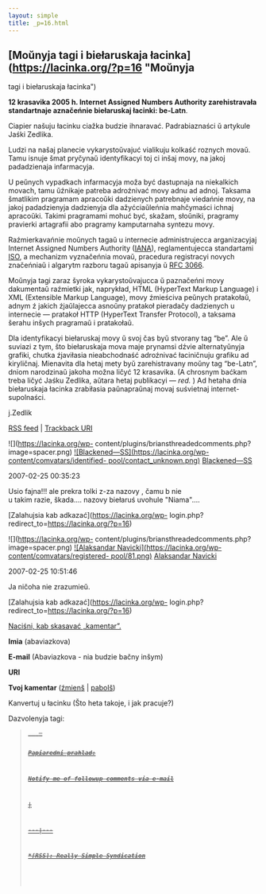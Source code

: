 ```yaml
---
layout: simple
title: _p=16.html 
---
```






## [Moŭnyja tagi i biełaruskaja łacinka](https://lacinka.org/?p=16 "Moŭnyja
tagi i biełaruskaja łacinka")

**12 krasavika 2005 h. Internet Assigned Numbers Authority zarehistravała
standartnaje aznačeńnie biełaruskaj łacinki: be-Latn**.

Ciapier našuju łacinku ciažka budzie ihnaravać. Padrabiaznaści ŭ artykule
Jaśki Zedlika.

Ludzi na našaj planecie vykarystoŭvajuć vialikuju kolkaść roznych movaŭ. Tamu
isnuje šmat pryčynaŭ identyfikacyi toj ci inšaj movy, na jakoj padadzienaja
infarmacyja.

U peŭnych vypadkach infarmacyja moža być dastupnaja na niekalkich movach, tamu
ŭźnikaje patreba adroźnivać movy adnu ad adnoj. Taksama šmatlikim pragramam
apracoŭki dadzienych patrebnaje viedańnie movy, na jakoj padadzienyja
dadzienyja dla ažyćciaŭleńnia mahčymaści ichnaj apracoŭki. Takimi pragramami
mohuć być, skažam, słoŭniki, pragramy pravierki artagrafii abo pragramy
kamputarnaha syntezu movy.

Raźmierkavańnie moŭnych tagaŭ u internecie administrujecca arganizacyjaj
Internet Assigned Numbers Authority ([IANA](https://www.iana.org)),
reglamentujecca standartami [ISO](https://www.iso.org), a mechanizm vyznačeńnia
movaŭ, pracedura registracyi novych značeńniaŭ i algarytm razboru tagaŭ
apisanyja ŭ [RFC 3066](https://www.rfc-editor.org/rfc/rfc3066.txt).

Moŭnyja tagi zaraz šyroka vykarystoŭvajucca ŭ paznačeńni movy dakumentaŭ
raźmietki jak, naprykład, HTML (HyperText Markup Language) i XML (Extensible
Markup Language), movy źmieściva peŭnych pratakołaŭ, adnym ź jakich
źjaŭlajecca asnoŭny pratakoł pieradačy dadzienych u internecie — pratakoł HTTP
(HyperText Transfer Protocol), a taksama šerahu inšych pragramaŭ i pratakołaŭ.

Dla identyfikacyi biełaruskaj movy ŭ svoj čas byŭ stvorany tag “be”. Ale ŭ
suviazi z tym, što biełaruskaja mova maje prynamsi dźvie alternatyŭnyja
grafiki, chutka źjaviłasia nieabchodnaść adroźnivać łaciničnuju grafiku ad
kiryličnaj. Mienavita dla hetaj mety byŭ zarehistravany moŭny tag “be-Latn”,
dniom narodzinaŭ jakoha možna ličyć 12 krasavika. (A chrosnym baćkam treba
ličyć Jaśku Zedlika, aŭtara hetaj publikacyi — _red._ ) Ad hetaha dnia
biełaruskaja łacinka zrabiłasia paŭnapraŭnaj movaj suśvietnaj internet-
supolnaści.

j.Zedlik

[RSS feed](https://lacinka.org/?feed=rss2&p=16) | [Trackback
URI](https://lacinka.org/wp-trackback.php?p=16)

![](https://lacinka.org/wp-
content/plugins/briansthreadedcomments.php?image=spacer.png)
[![Blackened—SS](https://lacinka.org/wp-content/comvatars/identified-
pool/contact_unknown.png)](https://metallection.com)
[Blackened—SS](https://metallection.com)

2007-02-25 00:35:23

Usio fajna!!! ale prekra tolki z-za nazovy , čamu b nie  
u takim razie, škada…. nazovy biełaruś uvohule "Niama"….

[Zalahujsia kab adkazać](https://lacinka.org/wp-
login.php?redirect_to=https://lacinka.org/?p=16)



![](https://lacinka.org/wp-
content/plugins/briansthreadedcomments.php?image=spacer.png) [![Alaksandar
Navicki](https://lacinka.org/wp-content/comvatars/registered-
pool/81.png)](https://slounik.pl) [Alaksandar Navicki](https://slounik.pl)

2007-02-25 10:51:46

Ja ničoha nie zrazumieŭ.

[Zalahujsia kab adkazać](https://lacinka.org/wp-
login.php?redirect_to=https://lacinka.org/?p=16)



[ Naciśni, kab skasavać „kamentar”. ](javascript:reRoot\(\))

**Imia** (abaviazkova)

**E-mail** (Abaviazkova - nia budzie bačny inšym)

**URI**

**Tvoj kamentar** ([źmienš](javascript:changeCommentSize\(-80\);) |
[pabolš](javascript:changeCommentSize\(80\)))

 Kanvertuj u łacinku (Što heta takoje, i jak pracuje?)

Dazvolenyja tagi: <a href="" title=""> <abbr title=""> <acronym title=""> <b>
<blockquote cite=""> <code> <em> <i> <strike> <strong>

Papiaredni prahlad:

Notify me of followup comments via e-mail


|

 
  
  
---|---  
  







 



  *[RSS]: Really Simple Syndication


